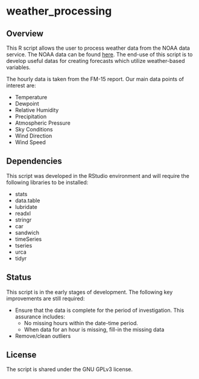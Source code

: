 # weather_processing

## Overview
This R script allows the user to process weather data from the NOAA data service.  The NOAA data can be found [here](https://www.ncdc.noaa.gov/cdo-web/).  The end-use of this script is to develop useful datas for creating forecasts which utilize weather-based variables. 

The hourly data is taken from the FM-15 report.  Our main data points of interest are:
* Temperature
* Dewpoint
* Relative Humidity
* Precipitation
* Atmospheric Pressure
* Sky Conditions
* Wind Direction
* Wind Speed

## Dependencies
This script was developed in the RStudio environment and will require the following libraries to be installed:
* stats
* data.table
* lubridate
* readxl
* stringr
* car
* sandwich
* timeSeries
* tseries
* urca
* tidyr

## Status
This script is in the early stages of development.  The following key improvements are still required:
* Ensure that the data is complete for the period of investigation.  This assurance includes:
  * No missing hours within the date-time period. 
  * When data for an hour is missing, fill-in the missing data
* Remove/clean outliers

## License
The script is shared under the GNU GPLv3 license.

